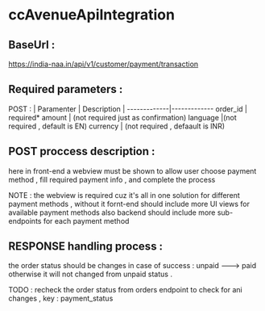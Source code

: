 # ccAvenueApiIntegration

## BaseUrl :
 https://india-naa.in/api/v1/customer/payment/transaction



## Required parameters :
POST : 
| Paramenter | Description |
-------------|-------------
order_id | required*
amount | (not required just as confirmation)
language |(not required , default is EN)
currency | (not required , defaault is INR)

## POST proccess description :

  here in front-end a webview must be shown to allow user choose payment method , fill required payment info , and complete the process 

NOTE : the webview is required cuz it's all in one solution for different payment 
methods , without it fornt-end should include more UI views for available payment  methods 
also backend should include more sub-endpoints for each payment method 

## RESPONSE handling process :

the order status should be changes in case of success : unpaid ---> paid 
otherwise it will not changed from unpaid status .

TODO : recheck the order status from orders endpoint to check for ani changes , key : payment_status


